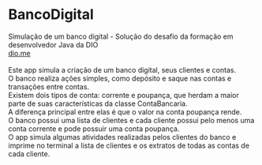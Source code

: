 # BancoDigital
 Simulação de um banco digital - Solução do desafio da formação em desenvolvedor Java da DIO\
[dio.me](dio.me)\
\
Este app simula a criação de um banco digital, seus clientes e contas.\
O banco realiza ações simples, como depósito e saque nas contas e transações entre contas.\
Existem dois tipos de conta: corrente e poupança, que herdam a maior parte de suas características da classe ContaBancaria.\
A diferença principal entre elas é que o valor na conta poupança rende.\
O banco possui uma lista de clientes e cada cliente possui pelo menos uma conta corrente e pode possuir uma conta poupança.\
O app simula algumas atividades realizadas pelos clientes do banco e\
imprime no terminal a lista de clientes e os extratos de todas as contas de cada cliente.
